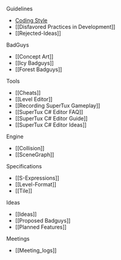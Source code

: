 Guidelines
* [Coding Style](https://github.com/SuperTux/supertux/blob/master/CODINGSTYLE.md)
* [[Disfavored Practices in Development]]
* [[Rejected-Ideas]]

BadGuys
* [[Concept Art]]
* [[Icy Badguys]]
* [[Forest Badguys]]

Tools
* [[Cheats]]
* [[Level Editor]]
* [[Recording SuperTux Gameplay]]
* [[SuperTux C# Editor FAQ]]
* [[SuperTux C# Editor Guide]]
* [[SuperTux C# Editor Ideas]]

Engine
* [[Collision]]
* [[SceneGraph]]

Specifications
* [[S-Expressions]]
* [[Level-Format]]
* [[Tile]]

Ideas

* [[Ideas]]
* [[Proposed Badguys]]
* [[Planned Features]]

Meetings

* [[Meeting_logs]]
